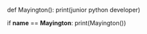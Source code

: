 def Mayington():
  print(junior python developer)


if __name__ == __Mayington__:
  print(Mayington())
